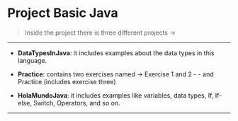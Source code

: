 # Project Basic Java

> Inside the project there is three different projects ->

------------
- **DataTypesInJava**: it includes examples about the data types in this language.
- **Practice**: contains two exercises named -> Exercise 1 and 2 - - and Practice (includes exercise three)

- **HolaMundoJava**: it includes examples like variables, data types, If, If-else, Switch, Operators, and so on.

------------
